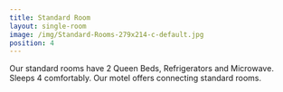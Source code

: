 ```yaml
---
title: Standard Room
layout: single-room
image: /img/Standard-Rooms-279x214-c-default.jpg
position: 4
---
```

Our standard rooms have 2 Queen Beds, Refrigerators and Microwave. Sleeps 4 comfortably. Our motel offers connecting standard rooms.
